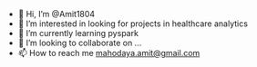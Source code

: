 - 👋 Hi, I’m @Amit1804
- 👀 I’m interested in looking for projects in healthcare analytics
- 🌱 I’m currently learning pyspark
- 💞️ I’m looking to collaborate on ...
- 📫 How to reach me mahodaya.amit@gmail.com

<!---
Amit1804/Amit1804 is a ✨ special ✨ repository because its `README.md` (this file) appears on your GitHub profile.
You can click the Preview link to take a look at your changes.
--->
